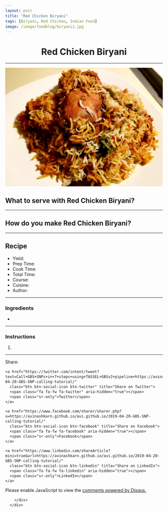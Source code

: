 ```yaml
---
layout: post
title: "Red Chicken Biryani"
tags: [Biryani, Red Chicken, Indian Food]
image: /image/foodblog/biryani1.jpg
---
```


<center><h1> Red Chicken Biryani </h1> </center>
<hr>
<center><img src="/image/foodblog/biryani1.jpg"> </center>

<h2> What to serve with Red Chicken Biryani?</h2>

<hr>

<h2> How do you make Red Chicken Biryani?</h2>

<hr>

<h2> Recipe </h2>

<ul>
  <li> Yield: </li>
  <li> Prep Time: </li>
  <li> Cook Time: </li>
  <li> Total Time:  </li>
  <li> Course:  </li>
  <li> Cuisine: </li>
  <li> Author:  </li>
</ul>
<hr>

<h3> Ingredients </h3>

<ul>
  <li>  </li>
</ul>
<hr>

<h3> Instructions </h3>

<ol>
  <li>  </li>
</ol>
<hr>





<!--- Sharing ----------------------------------->
<section id = "social-share-section">
  <span class="sr-only">Share: </span>

  
  <!--- Share on Twitter -->
    <a href="https://twitter.com/intent/tweet?text=Call+GBS+SNPs+in+7+steps+using+TASSEL+GBSv2+pipeline+https://avinashkarn.github.io/avi.github.io/2019-04-20-GBS-SNP-calling-tutorial/"
      class="btn btn-social-icon btn-twitter" title="Share on Twitter">
      <span class="fa fa-fw fa-twitter" aria-hidden="true"></span>
      <span class="sr-only">Twitter</span>
    </a>
  

  
  <!--- Share on Facebook -->
    <a href="https://www.facebook.com/sharer/sharer.php?u=https://avinashkarn.github.io/avi.github.io/2019-04-20-GBS-SNP-calling-tutorial/"
      class="btn btn-social-icon btn-facebook" title="Share on Facebook">
      <span class="fa fa-fw fa-facebook" aria-hidden="true"></span>
      <span class="sr-only">Facebook</span>
    </a>
  

  

  
  <!--- Share on LinkedIn -->
    <a href="https://www.linkedin.com/shareArticle?mini=true&url=https://avinashkarn.github.io/avi.github.io/2019-04-20-GBS-SNP-calling-tutorial/"
      class="btn btn-social-icon btn-linkedin" title="Share on LinkedIn">
      <span class="fa fa-fw fa-linkedin" aria-hidden="true"></span>
      <span class="sr-only">LinkedIn</span>
    </a>
  

</section>
  
<div class="disqus-comments">
          
<div class="comments">
    <div id="disqus_thread"></div>
    <script type="text/javascript">
        var disqus_shortname = 'avikarn';
            var url_parts = window.location.href.split("?");
            url_parts = url_parts[0].split("#");
            disqus_url = url_parts[0];
            disqus_url = disqus_url.replace(/(\/)*$/, "/");
            disqus_url = disqus_url.replace(/https:\/\//, "http:\/\/");
            if (disqus_url.substr(-9) == "projects/") {
                disqus_url = disqus_url.substr(0, disqus_url.length - 1);
            }

        (function() {
            var dsq = document.createElement('script'); dsq.type = 'text/javascript'; dsq.async = true;
            dsq.src = '//' + disqus_shortname + '.disqus.com/embed.js';
            (document.getElementsByTagName('head')[0] || document.getElementsByTagName('body')[0]).appendChild(dsq);
        })();
   </script>
    <noscript>Please enable JavaScript to view the <a href="https://disqus.com/?ref_noscript">comments powered by Disqus.</a></noscript>
  </div>

        </div>
      </div>
  </div>
</div>
